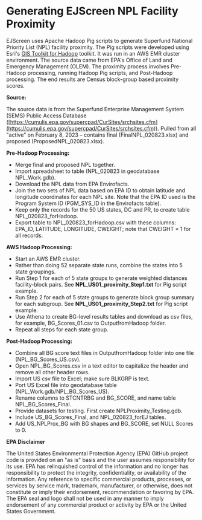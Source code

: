 # **Generating EJScreen NPL Facility Proximity**

EJScreen uses Apache Hadoop Pig scripts to generate Superfund National Priority List (NPL) facility proximity. The Pig scripts were developed using Esri's [GIS Toolkit for Hadoop](https://esri.github.io/gis-tools-for-hadoop/) toolkit. It was run in an AWS EMR cluster environment. The source data came from EPA's Office of Land and Emergency Management (OLEM). The proximity process involves Pre-Hadoop processing, running Hadoop Pig scripts, and Post-Hadoop processing. The end results are Census block-group based proximity scores.

**Source:**

The source data is from the Superfund Enterprise Management System (SEMS) Public Access Database ([https://cumulis.epa.gov/supercpad/CurSites/srchsites.cfm](https://cumulis.epa.gov/supercpad/CurSites/srchsites.cfm)). Pulled from all "active" on February 8, 2023 – contains final (FinalNPL\_020823.xlsx) and proposed (ProposedNPL\_020823.xlsx).

**Pre-Hadoop Processing:**

- Merge final and proposed NPL together.
- Import spreadsheet to table (NPL\_020823 in geodatabase NPL\_Work.gdb).
- Download the NPL data from EPA Envirofacts.
- Join the two sets of NPL data based on EPA ID to obtain latitude and longitude coordinates for each NPL site. Note that the EPA ID used is the Program System ID (PGM\_SYS\_ID in the Envirofacts table).
- Keep only the records for the 50 US states, DC and PR, to create table NPL\_020823\_forHadoop.
- Export table to NPL\_020823\_forHadoop.csv with these columns: EPA\_ID, LATITUDE, LONGITUDE, CWEIGHT; note that CWEIGHT = 1 for all records.

**AWS Hadoop Processing:**

- Start an AWS EMR cluster.
- Rather than doing 52 separate state runs, combine the states into 5 state groupings.
- Run Step 1 for each of 5 state groups to generate weighted distances facility-block pairs. See **NPL\_US01\_proximity\_Step1.txt** for Pig script example.
- Run Step 2 for each of 5 state groups to generate block group summary for each subgroup. See **NPL\_US01\_proximity\_Step2.txt** for Pig script example.
- Use Athena to create BG-level results tables and download as csv files, for example, BG\_Scores\_01.csv to OutputfromHadoop folder.
- Repeat all steps for each state group.

**Post-Hadoop Processing:**

- Combine all BG score text files in OutputfromHadoop folder into one file (NPL\_BG\_Scores\_US.csv).
- Open NPL_BG_Scores.csv in a text editor to capitalize the header and remove all other header rows. 
- Import US csv file to Excel; make sure BLKGRP is text.
- Port US Excel file into geodatabase table (NPL\_Work.gdb/NPL\_BG\_Scores\_US).
- Rename columns to STCNTRBG and BG\_SCORE, and name table NPL\_BG\_Scores\_Final.
- Provide datasets for testing. First create NPLProximity\_Testing.gdb.
- Include US\_BG\_Scores\_Final, and NPL\_020823\_forEJ tables.
- Add US\_NPLProx\_BG with BG shapes and BG\_SCORE, set NULL Scores to 0.

**EPA Disclaimer**

The United States Environmental Protection Agency (EPA) GitHub project code is provided on an "as is" basis and the user assumes responsibility for its use. EPA has relinquished control of the information and no longer has responsibility to protect the integrity, confidentiality, or availability of the information. Any reference to specific commercial products, processes, or services by service mark, trademark, manufacturer, or otherwise, does not constitute or imply their endorsement, recommendation or favoring by EPA. The EPA seal and logo shall not be used in any manner to imply endorsement of any commercial product or activity by EPA or the United States Government.
